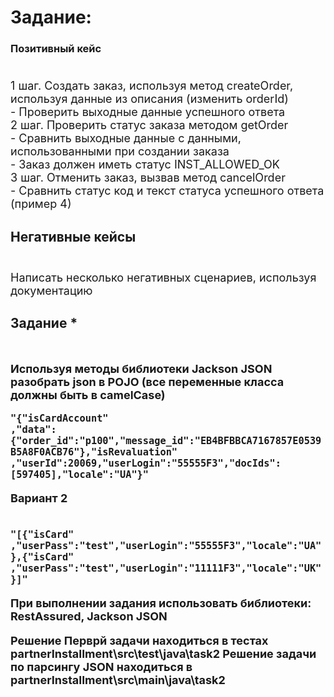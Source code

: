 <html>
<body><h1>Задание:</h1>
<h3>Позитивный кейс</h3>
<font size=4pt>
<p>
<br />1 шаг. Создать заказ, используя метод createOrder, используя данные из описания (изменить orderId)
<br /> - Проверить выходные данные успешного ответа
<br />2 шаг. Проверить статус заказа методом getOrder
<br /> - Сравнить выходные данные с данными, использованными при создании заказа
<br /> - Заказ должен иметь статус INST_ALLOWED_OK
<br />3 шаг. Отменить заказ, вызвав метод cancelOrder
<br />- Сравнить статус код и текст статуса успешного ответа (пример 4)
</p>
<h3>Негативные кейсы</h3>
<br />Написать несколько негативных сценариев, используя документацию
</font>
<h2>Задание * <h2>
<font size=4pt>
<br />Используя методы библиотеки Jackson JSON разобрать json в POJO (все переменные класса должны быть в camelCase)
<p/>
<code>"{"isCardAccount"
,"data":{"order_id":"p100","message_id":"EB4BFBBCA7167857E0539B5A8F0ACB76"},"isRevaluation"
,"userId":20069,"userLogin":"55555F3","docIds":[597405],"locale":"UA"}"
</code>
<p>Вариант 2
</p>
<br />
<code>"[{"isCard"
,"userPass":"test","userLogin":"55555F3","locale":"UA"},{"isCard"
,"userPass":"test","userLogin":"11111F3","locale":"UK"}]"</code>
<p />При выполнении задания использовать библиотеки: RestAssured, Jackson JSON</p>
  <p>
    Решение Перврй задачи находиться в тестах <b>partnerInstallment\src\test\java\task2</b>
    Решение задачи по парсингу JSON находиться в  <b>partnerInstallment\src\main\java\task2</b>
  </p>
</body>
</html>
